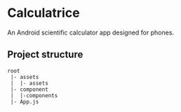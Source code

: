 # Calculatrice

An Android scientific calculator app designed for phones.

## Project structure
```
root
 |- assets
 |  |- assets
 |- component
 |  |-components
 |- App.js
```
